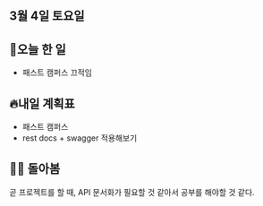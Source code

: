 ## 3월 4일 토요일

## 📝오늘 한 일

- 패스트 캠퍼스 끄적임

## 🔥내일 계획표

- 패스트 캠퍼스
- rest docs + swagger 적용해보기


## 💁‍♂️ 돌아봄

곧 프로젝트를 할 때, API 문서화가 필요할 것 같아서 공부를 해야할 것 같다.
